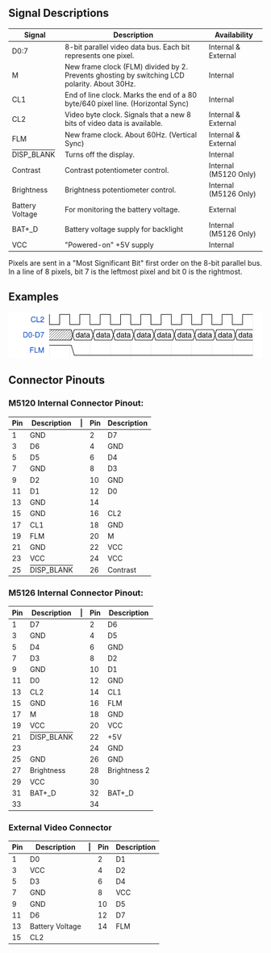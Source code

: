 
## Signal Descriptions
| Signal | Description | Availability |
| --- | --- | --- |
| D0:7 | 8-bit parallel video data bus. Each bit represents one pixel. | Internal & External |
| M | New frame clock (FLM) divided by 2. Prevents ghosting by switching LCD polarity. About 30Hz. | Internal |
| CL1 | End of line clock. Marks the end of a 80 byte/640 pixel line. (Horizontal Sync) | Internal |
| CL2 | Video byte clock. Signals that a new 8 bits of video data is available. | Internal & External |
| FLM | New frame clock. About 60Hz. (Vertical Sync) | Internal & External |
| <span style="text-decoration:overline">DISP_BLANK</span> | Turns off the display.  | Internal |
| Contrast | Contrast potentiometer control. | Internal (M5120 Only) |
| Brightness | Brightness potentiometer control. | Internal (M5126 Only) |
| Battery Voltage | For monitoring the battery voltage. | External |
| BAT+_D | Battery voltage supply for backlight | Internal (M5126 Only) |
| VCC | "Powered-on" +5V supply | Internal |

Pixels are sent in a "Most Significant Bit" first order on the 8-bit parallel bus. In a line of 8 pixels, bit 7 is the leftmost pixel and bit 0 is the rightmost.

## Examples
![](media/displaydata.svg)

## Connector Pinouts

### M5120 Internal Connector Pinout: 

| Pin | Description | \| | Pin | Description
| --- | --- | --- | --- | --- |
| 1 | GND | | 2 | D7 |
| 3 | D6 | | 4 | GND |
| 5 | D5 | | 6 | D4 |
| 7 | GND | | 8 | D3 |
| 9 | D2 | | 10 | GND |
| 11 | D1 | | 12 | D0 |
| 13 | GND | | 14 | |
| 15 | GND | | 16 | CL2 |
| 17 | CL1 | | 18 | GND |
| 19 | FLM | | 20 | M |
| 21 | GND | | 22 | VCC |
| 23 | VCC | | 24 | VCC |
| 25 | <span style="text-decoration:overline">DISP_BLANK</span> | | 26 | Contrast |


### M5126 Internal Connector Pinout: 

| Pin | Description | \| | Pin | Description
| --- | --- | --- | --- | --- |
| 1 | D7 | | 2 | D6 |
| 3 | GND | | 4 | D5 |
| 5 | D4 | | 6 | GND |
| 7 | D3 | | 8 | D2 |
| 9 | GND | | 10 | D1 |
| 11 | D0 | | 12 | GND |
| 13 | CL2 | | 14 | CL1 |
| 15 | GND | | 16 | FLM |
| 17 | M | | 18 | GND |
| 19 | VCC | | 20 | VCC |
| 21 | <span style="text-decoration:overline">DISP_BLANK</span> | | 22 | +5V |
| 23 | | | 24 | GND |
| 25 | GND | | 26 | GND |
| 27 | Brightness | | 28 | Brightness 2 |
| 29 | VCC | | 30 | |
| 31 | BAT+_D | | 32 | BAT+_D |
| 33 | | | 34 | |

### External Video Connector
| Pin | Description | \| | Pin | Description
| --- | --- | --- | --- | --- |
| 1 | D0 | | 2 | D1 |
| 3 | VCC | | 4 | D2 |
| 5 | D3 | | 6 | D4 |
| 7 | GND | | 8 | VCC |
| 9 | GND | | 10 | D5 |
| 11 | D6 | | 12 | D7 |
| 13 | Battery Voltage | | 14 | FLM |
| 15 | CL2 |
